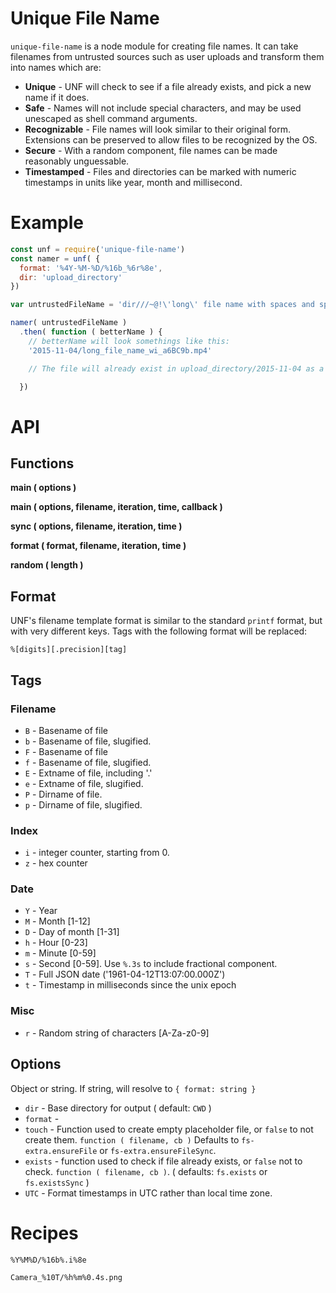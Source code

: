 # Unique File Name

`unique-file-name` is a node module for creating file names. It can take filenames from untrusted sources such as user uploads and transform them into names which are:

* **Unique** - UNF will check to see if a file already exists, and pick a new name if it does.
* **Safe** - Names will not include special characters, and may be used unescaped as shell command arguments.
* **Recognizable** - File names will look similar to their original form. Extensions can be preserved to allow files to be recognized by the OS.
* **Secure** - With a random component, file names can be made reasonably unguessable.
* **Timestamped** - Files and directories can be marked with numeric timestamps in units like year, month and millisecond.

# Example

```javascript
const unf = require('unique-file-name')
const namer = unf( {
  format: '%4Y-%M-%D/%16b_%6r%8e',
  dir: 'upload_directory'
})

var untrustedFileName = 'dir///~@!\'long\' file name with spaces and special chars!.mp4     '

namer( untrustedFileName )
  .then( function ( betterName ) {
    // betterName will look somethings like this:
    '2015-11-04/long_file_name_wi_a6BC9b.mp4'

    // The file will already exist in upload_directory/2015-11-04 as a zero-length placeholder.

  })
```



# API

## Functions

**main ( options )**

**main ( options, filename, iteration, time, callback )**

**sync ( options, filename, iteration, time )**

**format ( format, filename, iteration, time )**

**random ( length )**



## Format

UNF's filename template format is similar to the standard `printf` format, but with very different keys. Tags with the following format will be replaced:

    %[digits][.precision][tag]

## Tags

### Filename

* `B` - Basename of file
* `b` - Basename of file, slugified.
* `F` - Basename of file
* `f` - Basename of file, slugified.
* `E` - Extname of file, including '.'
* `e` - Extname of file, slugified.
* `P` - Dirname of file.
* `p` - Dirname of file, slugified.

### Index
* `i` - integer counter, starting from 0.
* `z` - hex counter

### Date
* `Y` - Year
* `M` - Month [1-12]
* `D` - Day of month [1-31]
* `h` - Hour [0-23]
* `m` - Minute [0-59]
* `s` - Second [0-59]. Use `%.3s` to include fractional component.
* `T` - Full JSON date ('1961-04-12T13:07:00.000Z')
* `t` - Timestamp in milliseconds since the unix epoch

### Misc
* `r` - Random string of characters [A-Za-z0-9]

## Options

Object or string. If string, will resolve to `{ format: string }`

* `dir` - Base directory for output ( default: `CWD` )
* `format` -
* `touch` - Function used to create empty placeholder file, or `false` to not create them. `function ( filename, cb )` Defaults to `fs-extra.ensureFile` or `fs-extra.ensureFileSync`.
* `exists` - function used to check if file already exists, or `false` not to check. `function ( filename, cb )`. ( defaults: `fs.exists` or `fs.existsSync` )
* `UTC` - Format timestamps in UTC rather than local time zone.

# Recipes

`%Y%M%D/%16b%.i%8e`

`Camera_%10T/%h%m%0.4s.png`
